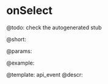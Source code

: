 onSelect
=============

@todo:
	check the autogenerated stub

@short:
	

@params:

@example:


@template:	api_event
@descr:

